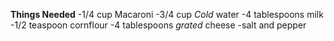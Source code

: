 
**Things Needed**
-1/4 cup Macaroni
-3/4 cup *Cold* water
-4 tablespoons milk
-1/2 teaspoon cornflour
-4 tablespoons *grated* cheese
-salt and pepper
